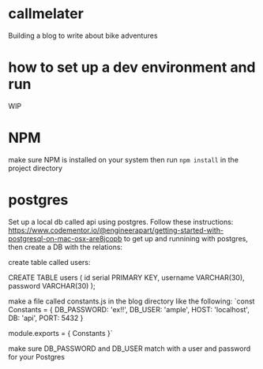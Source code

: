 # callmelater
Building a blog to write about bike adventures


# how to set up a dev environment and run 
WIP


# NPM 
make sure NPM is installed on your system then run `npm install` in the project directory

# postgres 
Set up a local db called api using postgres. Follow these instructions: https://www.codementor.io/@engineerapart/getting-started-with-postgresql-on-mac-osx-are8jcopb to get up and runnining with postgres, then create a DB with the relations: 

create table called users: 

CREATE TABLE users (
id serial PRIMARY KEY, 
username VARCHAR(30),
password VARCHAR(30)
);

make a file called constants.js in the blog directory like the following: 
`const Constants = {
    DB_PASSWORD: 'ex!!',
    DB_USER: 'ample',
    HOST: 'localhost',
    DB: 'api',
    PORT: 5432
}


module.exports = {
    Constants
}`

make sure DB_PASSWORD and DB_USER match with a user and password for your Postgres 